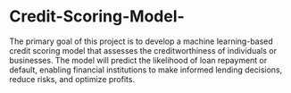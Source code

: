 # Credit-Scoring-Model-
The primary goal of this project is to develop a machine learning-based credit scoring model that assesses the creditworthiness of individuals or businesses. The model will predict the likelihood of loan repayment or default, enabling financial institutions to make informed lending decisions, reduce risks, and optimize profits.
